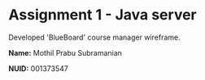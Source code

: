 # Assignment 1 - Java server

Developed 'BlueBoard' course manager wireframe.

**Name:** Mothil Prabu Subramanian

**NUID:** 001373547
